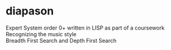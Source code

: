 # diapason
Expert System order 0+ written in LISP as part of a coursework
<br/>Recognizing the music style
<br/>Breadth First Search and Depth First Search
